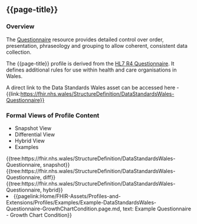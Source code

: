 <div class="warning"><span class="ExperiWarn"></span></div>

## {{page-title}}

### Overview
The [Questionnaire](https://www.hl7.org/fhir/r4/questionnaire.html) resource provides detailed control over order, presentation, phraseology and grouping to allow coherent, consistent data collection.


The {{page-title}} profile is derived from the [HL7 R4 Questionnaire](https://hl7.org/fhir/R4/questionnaire.html). It defines additional rules for use within health and care organisations in Wales.

A direct link to the Data Standards Wales asset can be accessed here - {{link:https://fhir.nhs.wales/StructureDefinition/DataStandardsWales-Questionnaire}}


### Formal Views of Profile Content
<div class="tab-wrap">
  <ul class="tab-head">
    <li class="tablink tab-active" onclick="openCity(this,'tabsnap')" data-target="tabsnap">
      Snapshot View
    </li>
    <li class="tablink" onclick="openCity(this,'tabdiff')" data-target="tabdiff">
      Differential View
    </li>
    <li class="tablink" onclick="openCity(this,'tabhybrid')" data-target="tabhybrid">
      Hybrid View
    </li>
    <li class="tablink" onclick="openCity(this,'tabeg')" data-target="tabeg">
      Examples
    </li>    
  </ul>
  <div class="tab-main">
    <div id="tabsnap" class="tabcontent active">      
      {{tree:https://fhir.nhs.wales/StructureDefinition/DataStandardsWales-Questionnaire, snapshot}}
    </div>
    <div id="tabdiff" class="tabcontent">
      {{tree:https://fhir.nhs.wales/StructureDefinition/DataStandardsWales-Questionnaire, diff}}
	</div>
    <div id="tabhybrid" class="tabcontent">
      {{tree:https://fhir.nhs.wales/StructureDefinition/DataStandardsWales-Questionnaire, hybrid}}
	</div>
  <div id="tabeg" class="tabcontent">
    <list>
      <li> {{pagelink:Home/FHIR-Assets/Profiles-and-Extensions/Profiles/Examples/Example-DataStandardsWales-Questionnaire-GrowthChartCondition.page.md, text: Example Questionnaire - Growth Chart Condition}}</li>
    </list>
  </div>
</div>

 